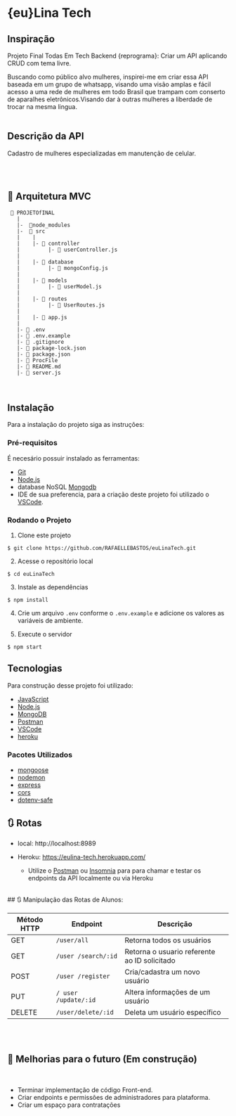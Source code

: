 # {eu}Lina Tech

## Inspiração
 Projeto Final Todas Em Tech Backend {reprograma}:
 Criar um API aplicando CRUD com tema livre.

 Buscando como público alvo mulheres, inspirei-me em criar essa API baseada em um grupo de whatsapp, visando uma visão amplas e fácil acesso a uma rede de mulheres em todo Brasil que trampam com conserto de aparalhes eletrônicos.Visando dar à outras mulheres a liberdade de trocar na mesma lingua.
<br/><br/>


## Descrição da API
Cadastro de mulheres especializadas em manutenção de celular.
<br/><br/>




<br>

## 📁 Arquitetura MVC 

```
 📁 PROJETOfINAL
   |
   |-  📁node_modules
   |-  📁 src
   |    |
   |    |- 📁 controller
   |         |- 📑 userController.js  
   |
   |    |- 📁 database
   |         |- 📑 mongoConfig.js
   |
   |    |- 📁 models
   |         |- 📑 userModel.js
   |
   |    |- 📁 routes
   |         |- 📑 UserRoutes.js
   |
   |    |- 📑 app.js
   |
   |- 📑 .env
   |- 📑 .env.example
   |- 📑 .gitignore
   |- 📑 package-lock.json
   |- 📑 package.json
   |- 📑 ProcFile
   |- 📑 README.md
   |- 📑 server.js
```
<br>


## Instalação

Para a instalação do projeto siga as instruções:

### Pré-requisitos
É necesário possuir instalado as ferramentas:
- [Git](https://git-scm.com)
- [Node.js](https://nodejs.org/en/)
- database NoSQL [Mongodb](https://www.mongodb.com)
- IDE de sua preferencia, para a criação deste projeto foi utilizado o [VSCode](https://code.visualstudio.com).

### Rodando o Projeto
1. Clone este projeto

  ```$ git clone https://github.com/RAFAELLEBASTOS/euLinaTech.git```

2. Acesse o repositório local

  ```$ cd euLinaTech  ```

3. Instale as dependências

  ```$ npm install```

4. Crie um arquivo ```.env``` conforme o ```.env.example``` e adicione os valores as variáveis de ambiente. 

5. Execute o servidor

  ```$ npm start```

## Tecnologias

Para construção desse projeto foi utilizado:
- [JavaScript](https://www.javascript.com)
- [Node.js](https://nodejs.org/en/)
- [MongoDB](https://www.mongodb.com)
- [Postman](https://www.postman.com)
- [VSCode](https://code.visualstudio.com)
- [heroku](https://id.heroku.com/login)

### Pacotes Utilizados
- [mongoose](https://mongoosejs.com)
- [nodemon](https://nodemon.io)
- [express](https://expressjs.com/pt-br/)
- [cors](https://www.npmjs.com/package/cors)
- [dotenv-safe](https://www.npmjs.com/package/dotenv-safe)


## 🔃 Rotas

* local: http://localhost:8989

* Heroku: https://eulina-tech.herokuapp.com/

    * Utilize o [Postman](https://www.postman.com/) ou [Insomnia](https://insomnia.rest/download/) para para chamar e testar os endpoints da API localmente ou via Heroku

<br>
## 🔃 Manipulação das Rotas de Alunos:

| Método HTTP  | Endpoint                | Descrição                            |
| ------------ | ----------------------- | ------------------------------------ |
| GET          | `/user/all`                | Retorna todos os usuários            |
| GET          | `/user /search/:id`        | Retorna o usuario referente ao ID solicitado              |
| POST         | `/user /register`         | Cria/cadastra um novo usuário        |
| PUT          | `/ user /update/:id`     | Altera informações de um usuário     |
| DELETE       | `/user/delete/:id`     | Deleta um usuário específico         |

<br>

<br>

## 🚧 Melhorias para o futuro (Em construção)

<br>


*  Terminar implementação de código Front-end.
* Criar endpoints e permissões de administradores para plataforma.
* Criar um espaço para contratações

<br>